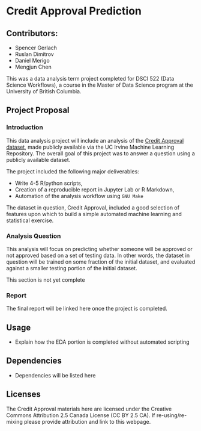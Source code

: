 # Credit Approval Prediction

## Contributors:
- Spencer Gerlach
- Ruslan Dimitrov
- Daniel Merigo
- Mengjun Chen

This was a data analysis term project completed for DSCI 522 (Data Science Workflows), a course in the Master of Data Science program at the University of British Columbia.

## Project Proposal

### Introduction
This data analysis project will include an analysis of the [Credit Approval dataset](https://archive-beta.ics.uci.edu/dataset/27/credit+approval), made publicly available via the UC Irvine Machine Learning Repository. The overall goal of this project was to answer a question using a publicly available dataset. 

The project included the following major deliverables:
- Write 4-5 R/python scripts,
- Creation of a reproducible report in Jupyter Lab or R Markdown,
- Automation of the analysis workflow using `GNU Make`

The dataset in question, Credit Approval, included a good selection of features upon which to build a simple automated machine learning and statistical exercise.

### Analysis Question
This analysis will focus on predicting whether someone will be approved or not approved based on a set of testing data. In other words, the dataset in question will be trained on some fraction of the initial dataset, and evaluated against a smaller testing portion of the initial dataset.

This section is not yet complete

### Report
The final report will be linked here once the project is completed.

## Usage

- Explain how the EDA portion is completed without automated scripting

## Dependencies

- Dependencies will be listed here
## Licenses
The Credit Approval materials here are licensed under the Creative Commons Attribution 2.5 Canada License (CC BY 2.5 CA). If re-using/re-mixing please provide attribution and link to this webpage.